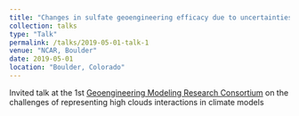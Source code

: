 ```yaml
---
title: "Changes in sulfate geoengineering efficacy due to uncertainties in model representations of high clouds"
collection: talks
type: "Talk"
permalink: /talks/2019-05-01-talk-1
venue: "NCAR, Boulder"
date: 2019-05-01
location: "Boulder, Colorado"
---
```


Invited talk at the 1st [Geoengineering Modeling Research Consortium](http://www.cgd.ucar.edu/projects/gmrc/) on the challenges of representing high clouds interactions in climate models
